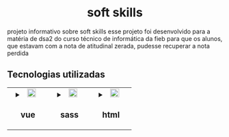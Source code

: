 <h1 align="center">soft skills</h1>
<p>
    projeto informativo sobre soft skills
    esse projeto foi desenvolvido para a matéria de dsa2 do curso técnico de informática da fieb para que os alunos, que estavam com a nota de atitudinal zerada, pudesse recuperar a nota perdida
</p>

<div>
    <h2>Tecnologias utilizadas</h2>
    <table width="100%">
        <tr width="100%">
            <td width="20%" align="top"> 
                <details width="100%">
                    <summary align="center">
                        <img width="50%" src="https://cdn.jsdelivr.net/gh/devicons/devicon/icons/vuejs/vuejs-original.svg" alt="">
                        <h3>vue</h3>
                    </summary>
                    framework do javascript, principal tecnologia por trás do projeto, o vue foi responsável por toda a aplicação da logica de paginas, two way data binding, interatividade da pagina, estilização escopada
                </details>
            </td>
            <td width="20%" > 
                <details align="top" width="100%">
                    <summary align="center">
                        <img width="50%" src="https://cdn.jsdelivr.net/gh/devicons/devicon/icons/sass/sass-original.svg" alt="">
                        <h3>sass</h3>
                    </summary>
                    preprocessador do css, foi utilizado para os mesmos fins de um css normal, mas com funcionalidades extras durante o periodo de desenvolvimento
                </details>
            </td>
            <td width="20%" align="top"> 
                <details width="100%">
                    <summary align="center">
                        <img width="50%" src="https://cdn.jsdelivr.net/gh/devicons/devicon/icons/html5/html5-original.svg" alt="">
                        <h3>html</h3>
                    </summary>
                    estrutura de conteúdo das paginas
                </details>
            </td>
        </tr>
    </table>
</div>


